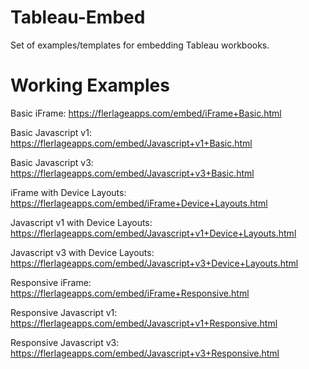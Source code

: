 # Tableau-Embed
Set of examples/templates for embedding Tableau workbooks.

# Working Examples

Basic iFrame: https://flerlageapps.com/embed/iFrame+Basic.html

Basic Javascript v1: https://flerlageapps.com/embed/Javascript+v1+Basic.html

Basic Javascript v3: https://flerlageapps.com/embed/Javascript+v3+Basic.html

iFrame with Device Layouts: https://flerlageapps.com/embed/iFrame+Device+Layouts.html

Javascript v1 with Device Layouts: https://flerlageapps.com/embed/Javascript+v1+Device+Layouts.html

Javascript v3 with Device Layouts: https://flerlageapps.com/embed/Javascript+v3+Device+Layouts.html

Responsive iFrame: https://flerlageapps.com/embed/iFrame+Responsive.html

Responsive Javascript v1: https://flerlageapps.com/embed/Javascript+v1+Responsive.html

Responsive Javascript v3: https://flerlageapps.com/embed/Javascript+v3+Responsive.html
